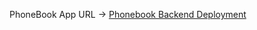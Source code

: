 PhoneBook App URL → [Phonebook Backend Deployment](https://phonebook-backend-deployment.onrender.com/)
